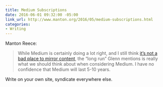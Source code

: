 ```yaml
---
title: Medium Subscriptions
date: 2016-06-01 09:32:00 -05:00
link_url: http://www.manton.org/2016/05/medium-subscriptions.html
categories:
- Writing
---
```


Manton Reece:

> While Medium is certainly doing a lot right, and I still think [it’s not a bad place to mirror content](http://www.manton.org/2016/01/silos-as-shortcuts.html), the “long run” Glenn mentions is really what we should think about when considering Medium. I have no confidence that Medium will last 5-10 years.

Write on your own site, syndicate everywhere else.
